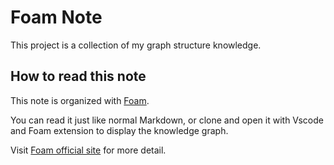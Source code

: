 # Foam Note

This project is a collection of my graph structure knowledge.

## How to read this note

This note is organized with [Foam](https://foambubble.github.io/foam/).

You can read it just like normal Markdown, or clone and open it with Vscode and Foam extension to display the knowledge graph.

Visit [Foam official site](https://foambubble.github.io/foam/) for more detail.
